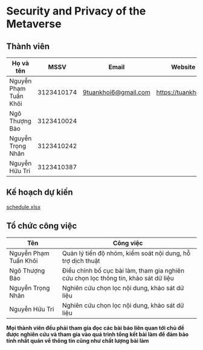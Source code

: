 # Security and Privacy of the Metaverse

## Thành viên
| Họ và tên               | MSSV        | Email                             | Website cá nhân              |
|-------------------------|-------------|-----------------------------------|------------------------------|
| Nguyễn Phạm Tuấn Khôi   | 3123410174  | 9tuankhoi6@gmail.com              | https://tuankhoi18.github.io |
| Ngô Thượng Bảo          | 3123410024  |                                   |                              |
| Nguyễn Trọng Nhân       | 3123410242  |                                   |                              |
| Nguyễn Hữu Tri          | 3123410387  |                                   |                              |

## Kế hoạch dự kiến
[schedule.xlsx](https://github.com/user-attachments/files/19232770/schedule.xlsx)

## Tổ chức công việc
| Tên | Công việc |
|-----|-----------|
|Nguyễn Phạm Tuấn Khôi| Quản lý tiến độ nhóm, kiểm soát nội dung, hỗ trợ dịch thuật |
|Ngô Thượng Bảo | Điều chỉnh bố cục bài làm, tham gia nghiên cứu chọn lọc thông tin, khảo sát dữ liệu |
|Nguyễn Trọng Nhân| Nghiên cứu chọn lọc nội dung, khảo sát dữ liệu |
|Nguyễn Hữu Tri | Nghiên cứu chọn lọc nội dung, khảo sát dữ liệu |

**Mọi thành viên đều phải tham gia đọc các bài báo liên quan tới chủ đề được nghiên cứu và tham gia vào quá trình tổng kết bài làm để đảm bảo tính nhất quán về thông tin cũng như chất lượng bài làm**
